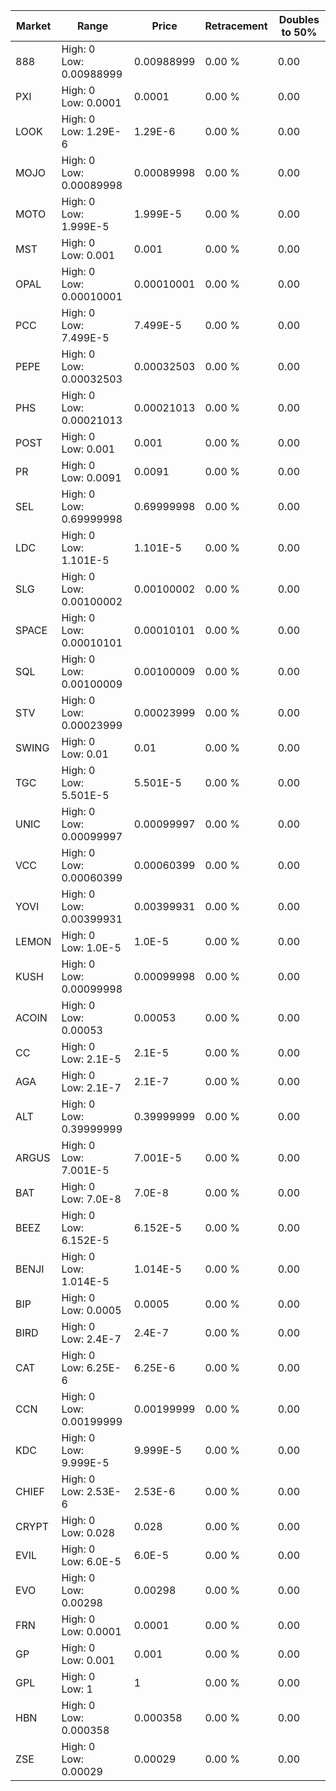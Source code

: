 | Market | Range | Price| Retracement | Doubles to 50% |
| --- | --- | --- | --- | --- |
| 888 | High: 0<br />Low: 0.00988999 | 0.00988999 | 0.00 % | 0.00 |
| PXI | High: 0<br />Low: 0.0001 | 0.0001 | 0.00 % | 0.00 |
| LOOK | High: 0<br />Low: 1.29E-6 | 1.29E-6 | 0.00 % | 0.00 |
| MOJO | High: 0<br />Low: 0.00089998 | 0.00089998 | 0.00 % | 0.00 |
| MOTO | High: 0<br />Low: 1.999E-5 | 1.999E-5 | 0.00 % | 0.00 |
| MST | High: 0<br />Low: 0.001 | 0.001 | 0.00 % | 0.00 |
| OPAL | High: 0<br />Low: 0.00010001 | 0.00010001 | 0.00 % | 0.00 |
| PCC | High: 0<br />Low: 7.499E-5 | 7.499E-5 | 0.00 % | 0.00 |
| PEPE | High: 0<br />Low: 0.00032503 | 0.00032503 | 0.00 % | 0.00 |
| PHS | High: 0<br />Low: 0.00021013 | 0.00021013 | 0.00 % | 0.00 |
| POST | High: 0<br />Low: 0.001 | 0.001 | 0.00 % | 0.00 |
| PR | High: 0<br />Low: 0.0091 | 0.0091 | 0.00 % | 0.00 |
| SEL | High: 0<br />Low: 0.69999998 | 0.69999998 | 0.00 % | 0.00 |
| LDC | High: 0<br />Low: 1.101E-5 | 1.101E-5 | 0.00 % | 0.00 |
| SLG | High: 0<br />Low: 0.00100002 | 0.00100002 | 0.00 % | 0.00 |
| SPACE | High: 0<br />Low: 0.00010101 | 0.00010101 | 0.00 % | 0.00 |
| SQL | High: 0<br />Low: 0.00100009 | 0.00100009 | 0.00 % | 0.00 |
| STV | High: 0<br />Low: 0.00023999 | 0.00023999 | 0.00 % | 0.00 |
| SWING | High: 0<br />Low: 0.01 | 0.01 | 0.00 % | 0.00 |
| TGC | High: 0<br />Low: 5.501E-5 | 5.501E-5 | 0.00 % | 0.00 |
| UNIC | High: 0<br />Low: 0.00099997 | 0.00099997 | 0.00 % | 0.00 |
| VCC | High: 0<br />Low: 0.00060399 | 0.00060399 | 0.00 % | 0.00 |
| YOVI | High: 0<br />Low: 0.00399931 | 0.00399931 | 0.00 % | 0.00 |
| LEMON | High: 0<br />Low: 1.0E-5 | 1.0E-5 | 0.00 % | 0.00 |
| KUSH | High: 0<br />Low: 0.00099998 | 0.00099998 | 0.00 % | 0.00 |
| ACOIN | High: 0<br />Low: 0.00053 | 0.00053 | 0.00 % | 0.00 |
| CC | High: 0<br />Low: 2.1E-5 | 2.1E-5 | 0.00 % | 0.00 |
| AGA | High: 0<br />Low: 2.1E-7 | 2.1E-7 | 0.00 % | 0.00 |
| ALT | High: 0<br />Low: 0.39999999 | 0.39999999 | 0.00 % | 0.00 |
| ARGUS | High: 0<br />Low: 7.001E-5 | 7.001E-5 | 0.00 % | 0.00 |
| BAT | High: 0<br />Low: 7.0E-8 | 7.0E-8 | 0.00 % | 0.00 |
| BEEZ | High: 0<br />Low: 6.152E-5 | 6.152E-5 | 0.00 % | 0.00 |
| BENJI | High: 0<br />Low: 1.014E-5 | 1.014E-5 | 0.00 % | 0.00 |
| BIP | High: 0<br />Low: 0.0005 | 0.0005 | 0.00 % | 0.00 |
| BIRD | High: 0<br />Low: 2.4E-7 | 2.4E-7 | 0.00 % | 0.00 |
| CAT | High: 0<br />Low: 6.25E-6 | 6.25E-6 | 0.00 % | 0.00 |
| CCN | High: 0<br />Low: 0.00199999 | 0.00199999 | 0.00 % | 0.00 |
| KDC | High: 0<br />Low: 9.999E-5 | 9.999E-5 | 0.00 % | 0.00 |
| CHIEF | High: 0<br />Low: 2.53E-6 | 2.53E-6 | 0.00 % | 0.00 |
| CRYPT | High: 0<br />Low: 0.028 | 0.028 | 0.00 % | 0.00 |
| EVIL | High: 0<br />Low: 6.0E-5 | 6.0E-5 | 0.00 % | 0.00 |
| EVO | High: 0<br />Low: 0.00298 | 0.00298 | 0.00 % | 0.00 |
| FRN | High: 0<br />Low: 0.0001 | 0.0001 | 0.00 % | 0.00 |
| GP | High: 0<br />Low: 0.001 | 0.001 | 0.00 % | 0.00 |
| GPL | High: 0<br />Low: 1 | 1 | 0.00 % | 0.00 |
| HBN | High: 0<br />Low: 0.000358 | 0.000358 | 0.00 % | 0.00 |
| ZSE | High: 0<br />Low: 0.00029 | 0.00029 | 0.00 % | 0.00 |
